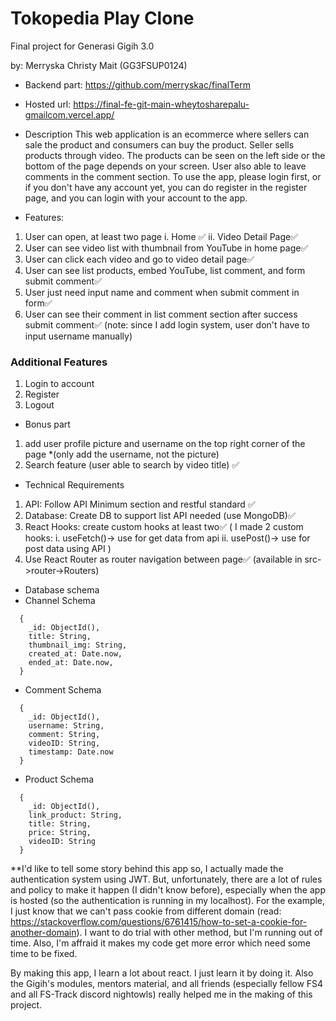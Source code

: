 # Tokopedia Play Clone
Final project for Generasi Gigih 3.0

by:
Merryska Christy Mait (GG3FSUP0124)

* Backend part: https://github.com/merryskac/finalTerm

* Hosted url: https://final-fe-git-main-wheytosharepalu-gmailcom.vercel.app/

* Description
  This web application is an ecommerce where sellers can sale the product and consumers can buy the product. Seller sells products through video. The products can be seen on the left side or the bottom of the page depends on your screen. User also able to leave comments in the comment section. To use the app, please login first, or if you don't have any account yet, you can do register in the register page, and you can login with your account to the app.

* Features:
1. User can open, at least two page
    i. Home ✅
    ii. Video Detail Page✅
2. User can see video list with thumbnail from YouTube in home page✅
3. User can click each video and go to video detail page✅
4. User can see list products, embed YouTube, list comment, and form submit comment✅
5. User just need input name and comment when submit comment in form✅
6. User can see their comment in list comment section after success submit comment✅
    (note: since I add login system, user don't have to input username manually)

### Additional Features
  1. Login to account
  2. Register
  3. Logout

* Bonus part
1. add user profile picture and username on the top right corner of the page *(only add the username, not the picture)
2. Search feature (user able to search by video title) ✅

* Technical Requirements
1. API: Follow API Minimum section and restful standard ✅
2. Database: Create DB to support list API needed (use MongoDB)✅
3. React Hooks: create custom hooks at least two✅
    (
      I made 2 custom hooks:
      i. useFetch()-> use for get data from api
      ii. usePost()-> use for post data using API
    )
4. Use React Router as router navigation between page✅
    (available in src->router->Routers)

* Database schema
* Channel Schema
```
  {
    _id: ObjectId(),
    title: String,
    thumbnail_img: String,
    created_at: Date.now,
    ended_at: Date.now,
  }
```
* Comment Schema
```
  {
    _id: ObjectId(),
    username: String,
    comment: String,
    videoID: String,
    timestamp: Date.now
  }
```
* Product Schema
```
  {
    _id: ObjectId(),
    link_product: String,
    title: String,
    price: String,
    videoID: String
  }
```

**I'd like to tell some story behind this app
so, I actually made the authentication system using JWT. But, unfortunately, there are a lot of rules and policy to make it happen (I didn't know before), especially when the app is hosted (so the authentication is running in my localhost). For the example, I just know that we can't pass cookie from different domain (read: https://stackoverflow.com/questions/6761415/how-to-set-a-cookie-for-another-domain). I want to do trial with other method, but I'm running out of time. Also, I'm affraid it makes my code get more error which need some time to be fixed.

By making this app, I learn a lot about react. I just learn it by doing it. Also the Gigih's modules, mentors material, and all friends (especially fellow FS4 and all FS-Track discord nightowls) really helped me in the making of this project.






